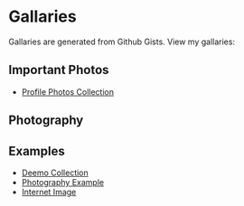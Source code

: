 # Gallaries

Gallaries are generated from Github Gists. View my gallaries:

## Important Photos

- [Profile Photos Collection](profile_photos.md)

## Photography

## Examples

- [Deemo Collection](5f8209c17d8ff258ab917a9d8178a65d.md)
- [Photography Example](a1ffeaa25e1d6efcbecd56881ae571d9.md)
- [Internet Image](1b956985d132fd63d9453affd43f2f56.md)
